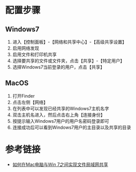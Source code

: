 # 配置步骤
## Windows7
1. 进入【控制面板】-【网络和共享中心】-【高级共享设置】
2. 启用网络发现
3. 启用文件和打印机共享
4. 选择要共享的文件或文件夹，点击【共享】-【特定用户】
5. 选择Windows7当前登录的用户，点击【共享】

## MacOS
1. 打开Finder
2. 点击左侧【网络】
3. 在列表中可以发现已经共享的Windows7主机名字
4. 双击主机名进入，然后点击右上角【连接身份】
5. 按提示输入Windows7用户的用户名密码登录即可
6. 连接成功后可以看到Windows7用户的主目录以及共享的目录

# 参考链接
- [如何在Mac电脑与Win 7之间实现文件局域网共享](https://jingyan.baidu.com/article/9113f81bd893be2b3214c707.html)